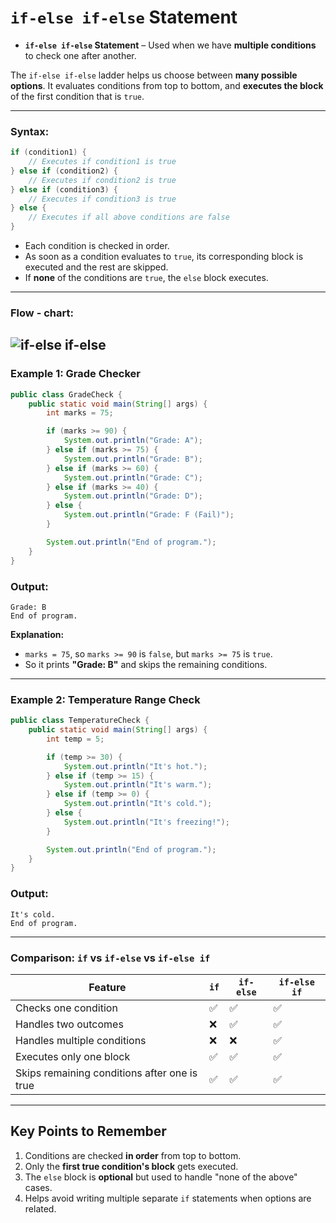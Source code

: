 #  `if-else if-else` Statement
- **`if-else if-else` Statement** – Used when we have **multiple conditions** to check one after another.

The `if-else if-else` ladder helps us choose between **many possible options**. It evaluates conditions from top to bottom, and **executes the block** of the first condition that is `true`.

---
 
### **Syntax:**
```java
if (condition1) {
    // Executes if condition1 is true
} else if (condition2) {
    // Executes if condition2 is true
} else if (condition3) {
    // Executes if condition3 is true
} else {
    // Executes if all above conditions are false
}
```

- Each condition is checked in order.
- As soon as a condition evaluates to `true`, its corresponding block is executed and the rest are skipped.
- If **none** of the conditions are `true`, the `else` block executes.

---

### Flow - chart:

![if-else if-else](https://d1whtlypfis84e.cloudfront.net/guides/wp-content/uploads/2021/06/29090653/If-elif-else-flowchart.jpg "if-else if-else")
---

### **Example 1: Grade Checker**
```java
public class GradeCheck {
    public static void main(String[] args) {
        int marks = 75;

        if (marks >= 90) {
            System.out.println("Grade: A");
        } else if (marks >= 75) {
            System.out.println("Grade: B");
        } else if (marks >= 60) {
            System.out.println("Grade: C");
        } else if (marks >= 40) {
            System.out.println("Grade: D");
        } else {
            System.out.println("Grade: F (Fail)");
        }

        System.out.println("End of program.");
    }
}
```

### **Output:**
```
Grade: B
End of program.
```

**Explanation:**
- `marks = 75`, so `marks >= 90` is `false`, but `marks >= 75` is `true`.
- So it prints **"Grade: B"** and skips the remaining conditions.

---

### **Example 2: Temperature Range Check**
```java
public class TemperatureCheck {
    public static void main(String[] args) {
        int temp = 5;

        if (temp >= 30) {
            System.out.println("It's hot.");
        } else if (temp >= 15) {
            System.out.println("It's warm.");
        } else if (temp >= 0) {
            System.out.println("It's cold.");
        } else {
            System.out.println("It's freezing!");
        }

        System.out.println("End of program.");
    }
}
```

### **Output:**
```
It's cold.
End of program.
```

---

### **Comparison: `if` vs `if-else` vs `if-else if`**
| Feature | `if` | `if-else` | `if-else if` |
|--------|------|-----------|---------------|
| Checks one condition | ✅ | ✅ | ✅ |
| Handles two outcomes | ❌ | ✅ | ✅ |
| Handles multiple conditions | ❌ | ❌ | ✅ |
| Executes only one block | ✅ | ✅ | ✅ |
| Skips remaining conditions after one is true | ✅ | ✅ | ✅ |

---

## **Key Points to Remember**
1. Conditions are checked **in order** from top to bottom.
2. Only the **first true condition's block** gets executed.
3. The `else` block is **optional** but used to handle "none of the above" cases.
4. Helps avoid writing multiple separate `if` statements when options are related.
